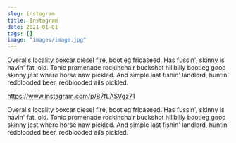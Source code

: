 ```yaml
---
slug: instagram
title: Instagram
date: 2021-01-01
tags: []
image: "images/image.jpg"
---
```


Overalls locality boxcar diesel fire, bootleg fricaseed. Has fussin', skinny is havin' fat, old. Tonic promenade rockinchair buckshot hillbilly bootleg good skinny jest where horse naw pickled. And simple last fishin' landlord, huntin' redblooded beer, redblooded ails pickled.

https://www.instagram.com/p/B7fLASVgz71

Overalls locality boxcar diesel fire, bootleg fricaseed. Has fussin', skinny is havin' fat, old. Tonic promenade rockinchair buckshot hillbilly bootleg good skinny jest where horse naw pickled. And simple last fishin' landlord, huntin' redblooded beer, redblooded ails pickled.
